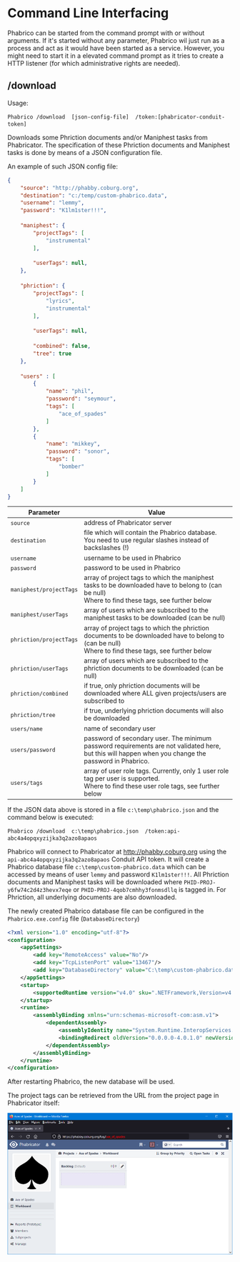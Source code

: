﻿# Command Line Interfacing

Phabrico can be started from the command prompt with or without arguments.
If it's started without any parameter, Phabrico wil just run as a process and act as it would have been started as a service.
However, you might need to start it in a elevated command prompt as it tries to create a HTTP listener (for which administrative rights are needed).

## /download
Usage:
```
Phabrico /download  [json-config-file]  /token:[phabricator-conduit-token]
```

Downloads some Phriction documents and/or Maniphest tasks from Phabricator.
The specification of these Phriction documents and Maniphest tasks is done by means of a JSON configuration file.

An example of such JSON config file:
``` json
{
    "source": "http://phabby.coburg.org",
    "destination": "c:/temp/custom-phabrico.data",
    "username": "lemmy",
    "password": "K1lm1ster!!!",

    "maniphest": {
        "projectTags": [
            "instrumental"
        ],

        "userTags": null,
    },

    "phriction": {
        "projectTags": [
            "lyrics",
            "instrumental"
        ],

        "userTags": null,

        "combined": false,
        "tree": true
    },

    "users" : [
        {
            "name": "phil",
            "password": "seymour",
            "tags": [
                "ace_of_spades"
            ]
        },
        {
            "name": "mikkey",
            "password": "sonor",
            "tags": [
                "bomber"
            ]
        }
    ]
}
```

| Parameter                  | Value                                                                                                                                                    |
|----------------------------|----------------------------------------------------------------------------------------------------------------------------------------------------------|
| `source`                   | address of Phabricator server                                                                                                                            |
| `destination`              | file which will contain the Phabrico database. You need to use regular slashes instead of backslashes (!)                                                |
| `username`                 | username to be used in Phabrico                                                                                                                          |
| `password`                 | password to be used in Phabrico                                                                                                                          |
| `maniphest/projectTags`    | array of project tags to which the maniphest tasks to be downloaded have to belong to (can be null)<br />Where to find these tags, see further below     |
| `maniphest/userTags`       | array of users which are subscribed to the maniphest tasks to be downloaded (can be null)                                                                |
| `phriction/projectTags`    | array of project tags to which the phriction documents to be downloaded have to belong to (can be null)<br />Where to find these tags, see further below |
| `phriction/userTags`       | array of users which are subscribed to the phriction documents to be downloaded (can be null)                                                            |
| `phriction/combined`       | if true, only phriction documents will be downloaded where ALL given projects/users are subscribed to                                                    |
| `phriction/tree`           | if true, underlying phriction documents will also be downloaded                                                                                          |
| `users/name`               | name of secondary user                                                                                                                                   |
| `users/password`           | password of secondary user. The minimum password requirements are not validated here, but this will happen when you change the password in Phabrico.     |
| `users/tags`               | array of user role tags. Currently, only 1 user role tag per user is supported.<br />Where to find these user role tags, see further below               |


If the JSON data above is stored in a file `c:\temp\phabrico.json` and the command below is executed:
```
Phabrico /download  c:\temp\phabrico.json  /token:api-abc4a4opqxyzijka3q2azo8apaos
```

Phabrico will connect to Phabricator at http://phabby.coburg.org using the `api-abc4a4opqxyzijka3q2azo8apaos` Conduit API token.
It will create a Phabrico database file `c:\temp\custom-phabrico.data` which can be accessed by means of user `lemmy` and password `K1lm1ster!!!`.
All Phriction documents and Maniphest tasks will be downloaded where `PHID-PROJ-y6fw74c2d4z3hevx7eqe` or `PHID-PROJ-4qob7cmhhy3fonmsdllq` is tagged in.
For Phriction, all underlying documents are also downloaded.

The newly created Phabrico database file can be configured in the `Phabrico.exe.config` file (`DatabaseDirectory`)
``` xml
<?xml version="1.0" encoding="utf-8"?>
<configuration>
    <appSettings>
        <add key="RemoteAccess" value="No"/>
        <add key="TcpListenPort" value="13467"/>
        <add key="DatabaseDirectory" value="C:\temp\custom-phabrico.data"/>
    </appSettings>
    <startup>
        <supportedRuntime version="v4.0" sku=".NETFramework,Version=v4.6.1"/>
    </startup>
    <runtime>
        <assemblyBinding xmlns="urn:schemas-microsoft-com:asm.v1">
            <dependentAssembly>
                <assemblyIdentity name="System.Runtime.InteropServices.RuntimeInformation" publicKeyToken="b03f5f7f11d50a3a" culture="neutral"/>
                <bindingRedirect oldVersion="0.0.0.0-4.0.1.0" newVersion="4.0.1.0"/>
            </dependentAssembly>
        </assemblyBinding>
    </runtime>
</configuration>
```

After restarting Phabrico, the new database will be used.


The project tags can be retrieved from the URL from the project page in Phabricator itself:

![CommandLineInterfacing-01](CommandLineInterfacing-01.png) <br />


